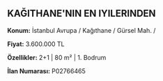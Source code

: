 ## KAĞITHANE'NIN EN IYILERINDEN

**Konum:** İstanbul Avrupa / Kağıthane / Gürsel Mah. /

**Fiyat:** 3.600.000 TL

**Özellikler:** 2+1 | 80 m² | 1. Bodrum

**İlan Numarası:** P02766465
